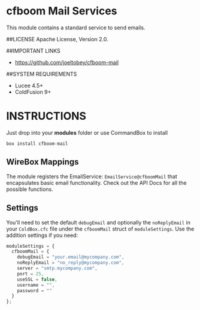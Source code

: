 # cfboom Mail Services
This module contains a standard service to send emails.

##LICENSE
Apache License, Version 2.0.

##IMPORTANT LINKS
- https://github.com/joeltobey/cfboom-mail

##SYSTEM REQUIREMENTS
- Lucee 4.5+
- ColdFusion 9+

# INSTRUCTIONS
Just drop into your **modules** folder or use CommandBox to install

`box install cfboom-mail`

## WireBox Mappings
The module registers the EmailService: `EmailService@cfboomMail` that encapsulates basic email functionality. Check out the API Docs for all the possible functions.

## Settings
You'll need to set the default `debugEmail` and optionally the `noReplyEmail` in your `ColdBox.cfc` file under the `cfboomMail` struct of `moduleSettings`. Use the addition settings if you need:

```js
moduleSettings = {
  cfboomMail = {
    debugEmail = "your.email@mycompany.com",
    noReplyEmail = "no_reply@mycompany.com",
    server = "smtp.mycompany.com",
    port = 25,
    useSSL = false,
    username = "",
    password = ""
  }
};
```